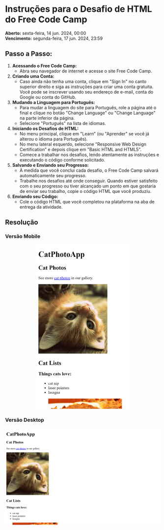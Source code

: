 <h1>Instruções para o Desafio de HTML do Free Code Camp</h1>

<p>
  <strong>Aberto:</strong> sexta-feira, 14 jun. 2024, 00:00
  <br>
<strong>Vencimento:</strong> segunda-feira, 17 jun. 2024, 23:59
</p>

<h2>Passo a Passo:</h2>

<ol>
  <li>
    <strong>Acessando o Free Code Camp:</strong>
    <ul>
      <li>Abra seu navegador de internet e acesse o site Free Code Camp.</li>
    </ul>
  </li>
  <li>
    <strong>Criando uma Conta:</strong>
    <ul>
      <li>
        Caso ainda não tenha uma conta, clique em "Sign In" no canto superior direito e siga as instruções para criar uma conta gratuita. Você pode se inscrever usando seu endereço de e-mail, conta do Google ou conta do GitHub.
      </li>
    </ul>
  </li>
  <li>
    <strong>Mudando a Linguagem para Português:</strong>
    <ul>
      <li>
        Para mudar a linguagem do site para Português, role a página até o final e clique no botão "Change Language" ou "Change Language" na parte inferior da página.
      </li>
      <li>
        Selecione "Português" na lista de idiomas.
      </li>
    </ul>
  </li>
  <li>
    <strong>Iniciando os Desafios de HTML:</strong>
    <ul>
      <li>
        No menu principal, clique em "Learn" (ou "Aprender" se você já alterou o idioma para Português).
      </li>
      <li>
        No menu lateral esquerdo, selecione "Responsive Web Design Certification" e depois clique em "Basic HTML and HTML5".
      </li>
      <li>
        Comece a trabalhar nos desafios, lendo atentamente as instruções e executando o código conforme solicitado.
      </li>
    </ul>
  </li>
  <li>
    <strong>Salvando e Enviando seu Progresso:</strong>
    <ul>
      <li>
        À medida que você conclui cada desafio, o Free Code Camp salvará automaticamente seu progresso.
      </li>
      <li>
        Trabalhe nos desafios até onde conseguir. Quando estiver satisfeito com o seu progresso ou tiver alcançado um ponto em que gostaria de enviar seu trabalho, copie o código HTML que você produziu.
      </li>
    </ul>
  </li>
  <li>
    <strong>Enviando seu Código:</strong>
    <ul>
      <li>
        Cole o código HTML que você completou na plataforma na aba de entrega da atividade.
      </li>
  </li>
</ol>

## Resolução

### Versão Mobile

<p align="center">
   <img src="./.github/preview-mobile.png" alt="preview mobile" width="300px">
<p>

### Versão Desktop

<p>
   <img src="./.github/preview-desktop.png" alt="preview desktop">
<p>
